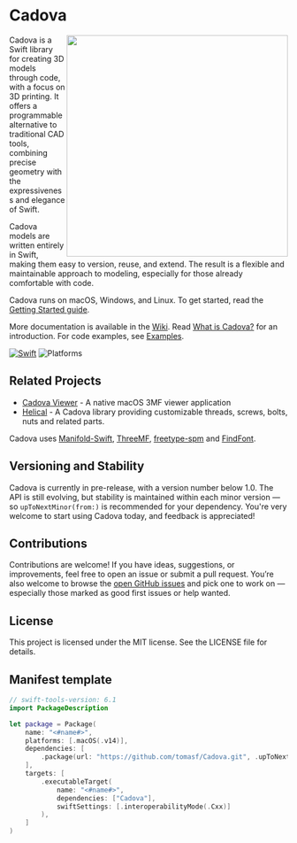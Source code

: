 # Cadova
<img src="https://github.com/user-attachments/assets/99d15163-d168-419c-9fc3-406e4f657074" width="400" align="right">

Cadova is a Swift library for creating 3D models through code, with a focus on 3D printing. It offers a programmable alternative to traditional CAD tools, combining precise geometry with the expressiveness and elegance of Swift.

Cadova models are written entirely in Swift, making them easy to version, reuse, and extend. The result is a flexible and maintainable approach to modeling, especially for those already comfortable with code.

Cadova runs on macOS, Windows, and Linux. To get started, read the [Getting Started guide](https://github.com/tomasf/Cadova/wiki/Getting-Started).

More documentation is available in the [Wiki](https://github.com/tomasf/Cadova/wiki). Read [What is Cadova?](https://github.com/tomasf/Cadova/wiki/What-is-Cadova%3F) for an introduction. For code examples, see [Examples](https://github.com/tomasf/Cadova/wiki/Examples).

[![Swift](https://github.com/tomasf/Cadova/actions/workflows/swift.yml/badge.svg)](https://github.com/tomasf/Cadova/actions/workflows/swift.yml)
![Platforms](https://img.shields.io/badge/Platforms-macOS_|_Linux_|_Windows-cc9529?logo=swift&logoColor=white)

## Related Projects
* [Cadova Viewer](https://github.com/tomasf/CadovaViewer) - A native macOS 3MF viewer application
* [Helical](https://github.com/tomasf/Helical) - A Cadova library providing customizable threads, screws, bolts, nuts and related parts.

Cadova uses [Manifold-Swift](https://github.com/tomasf/manifold-swift), [ThreeMF](https://github.com/tomasf/ThreeMF),
[freetype-spm](https://github.com/tomasf/freetype-spm) and [FindFont](https://github.com/tomasf/FindFont).


## Versioning and Stability

Cadova is currently in pre-release, with a version number below 1.0. The API is still evolving, but stability is maintained within each minor version — so `upToNextMinor(from:)` is recommended for your dependency. You're very welcome to start using Cadova today, and feedback is appreciated!

## Contributions
Contributions are welcome! If you have ideas, suggestions, or improvements, feel free to open an issue or submit a pull request. You’re also welcome to browse the [open GitHub issues](https://github.com/tomasf/Cadova/issues) and pick one to work on — especially those marked as good first issues or help wanted.

## License
This project is licensed under the MIT license. See the LICENSE file for details.

## Manifest template
```swift
// swift-tools-version: 6.1
import PackageDescription

let package = Package(
    name: "<#name#>",
    platforms: [.macOS(.v14)],
    dependencies: [
        .package(url: "https://github.com/tomasf/Cadova.git", .upToNextMinor(from: "0.1.0")),
    ],
    targets: [
        .executableTarget(
            name: "<#name#>",
            dependencies: ["Cadova"],
            swiftSettings: [.interoperabilityMode(.Cxx)]
        ),
    ]
)
```
